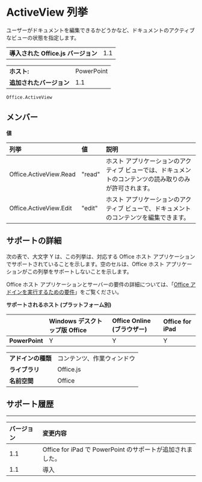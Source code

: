 
# <a name="activeview-enumeration"></a>ActiveView 列挙
ユーザーがドキュメントを編集できるかどうかなど、ドキュメントのアクティブなビューの状態を指定します。

|||
|:-----|:-----|
|**導入された Office.js バージョン**|1.1|

|||
|:-----|:-----|
|**ホスト:**|PowerPoint|
|**追加されたバージョン**|1.1|



```
Office.ActiveView
```


## <a name="members"></a>メンバー


**値**


|**列挙**|**値**|**説明**|
|:-----|:-----|:-----|
|Office.ActiveView.Read|"read"|ホスト アプリケーションのアクティブ ビューでは、ドキュメントのコンテンツの読み取りのみが許可されます。|
|Office.ActiveView.Edit|"edit"|ホスト アプリケーションのアクティブ ビューで、ドキュメントのコンテンツを編集できます。|

## <a name="support-details"></a>サポートの詳細


次の表で、大文字 Y は、この列挙は、対応する Office ホスト アプリケーションでサポートされていることを示します。空のセルは、Office ホスト アプリケーションがこの列挙をサポートしないことを示します。

Office ホスト アプリケーションとサーバーの要件の詳細については、「[Office アドインを実行するための要件](../../docs/overview/requirements-for-running-office-add-ins.md)」をご覧ください。


**サポートされるホスト (プラットフォーム別)**


||**Windows デスクトップ版 Office**|**Office Online (ブラウザー)**|**Office for iPad**|
|:-----|:-----|:-----|:-----|
|**PowerPoint**|Y|Y|Y|

|||
|:-----|:-----|
|**アドインの種類**|コンテンツ、作業ウィンドウ|
|**ライブラリ**|Office.js|
|**名前空間**|Office|

## <a name="support-history"></a>サポート履歴



****


|**バージョン**|**変更内容**|
|:-----|:-----|
|1.1|Office for iPad で PowerPoint のサポートが追加されました。|
|1.1|導入|
